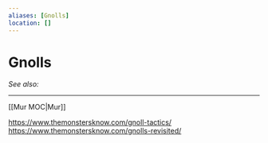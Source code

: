 ```yaml
---
aliases: [Gnolls]
location: []
---
```

# Gnolls
*See also:* 
___
[[Mur MOC|Mur]]

https://www.themonstersknow.com/gnoll-tactics/
https://www.themonstersknow.com/gnolls-revisited/